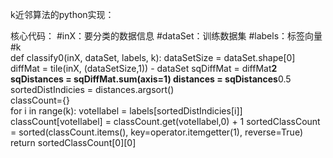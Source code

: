 k近邻算法的python实现：

核心代码：
#inX：要分类的数据信息
#dataSet：训练数据集
#labels：标签向量
#k  
def classify0(inX, dataSet, labels, k):
    dataSetSize = dataSet.shape[0]
    diffMat = tile(inX, (dataSetSize,1)) - dataSet
    sqDiffMat = diffMat**2
    sqDistances = sqDiffMat.sum(axis=1)
    distances = sqDistances**0.5
    sortedDistIndicies = distances.argsort()    
    classCount={}          
    for i in range(k):
        voteIlabel = labels[sortedDistIndicies[i]]
        classCount[voteIlabel] = classCount.get(voteIlabel,0) + 1
    sortedClassCount = sorted(classCount.items(), key=operator.itemgetter(1), reverse=True)
    return sortedClassCount[0][0]

